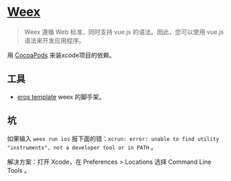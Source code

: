 # [Weex](https://weex.apache.org/cn/)
> Weex 遵循 Web 标准，同时支持 vue.js 的语法。因此，您可以使用 vue.js 语法来开发应用程序。

用 [CocoaPods](https://guides.cocoapods.org/using/getting-started.html) 来装xcode项目的依赖。

## 工具
* [eros template](https://github.com/bmfe/eros-template) weex 的脚手架。

## 坑
如果输入 `weex run ios` 报下面的错：`xcrun: error: unable to find utility "instruments", not a developer tool or in PATH` 。

解决方案：打开 Xcode，在 Preferences > Locations 选择 Command Line Tools 。

